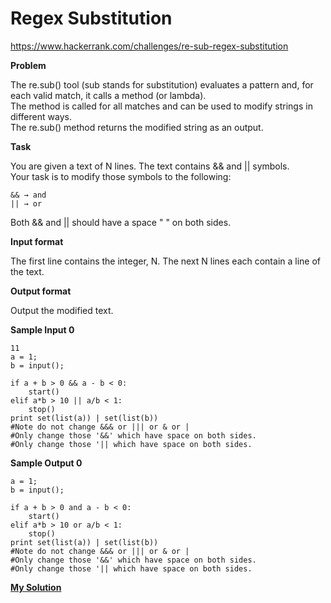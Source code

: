 # Regex Substitution

https://www.hackerrank.com/challenges/re-sub-regex-substitution

**Problem**

The re.sub() tool (sub stands for substitution) evaluates a pattern and, for each valid match, it calls a method (or lambda).  
The method is called for all matches and can be used to modify strings in different ways.  
The re.sub() method returns the modified string as an output.

**Task**

You are given a text of N lines. The text contains && and || symbols.  
Your task is to modify those symbols to the following:  

```
&& → and
|| → or
```

Both && and || should have a space " " on both sides.

**Input format**

The first line contains the integer, N.
The next N lines each contain a line of the text.

**Output format**

Output the modified text.

**Sample Input 0**

```
11
a = 1;
b = input();

if a + b > 0 && a - b < 0:
    start()
elif a*b > 10 || a/b < 1:
    stop()
print set(list(a)) | set(list(b)) 
#Note do not change &&& or ||| or & or |
#Only change those '&&' which have space on both sides.
#Only change those '|| which have space on both sides.
```

**Sample Output 0**

```
a = 1;
b = input();

if a + b > 0 and a - b < 0:
    start()
elif a*b > 10 or a/b < 1:
    stop()
print set(list(a)) | set(list(b)) 
#Note do not change &&& or ||| or & or |
#Only change those '&&' which have space on both sides.
#Only change those '|| which have space on both sides.
```

[**My Solution**](answer.py)
